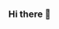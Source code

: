 ### Hi there 👋

<!--
[![weitaming2002 gitstats](https://github-readme-stats.vercel.app/api?username=weitaming2002&theme=calm&layout=compact)](https://github.com/weitaming2002)

Here are some ideas to get you started:

- 🔭 I’m currently working on ...
- 🌱 I’m currently learning ...
- 👯 I’m looking to collaborate on ...
- 🤔 I’m looking for help with ...
- 💬 Ask me about ...
- 📫 How to reach me: ...
- 😄 Pronouns: ...
- ⚡ Fun fact: ...
-->
